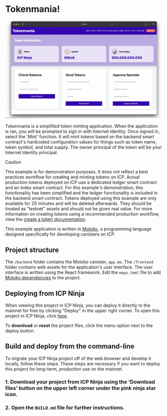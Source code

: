 # Tokenmania!

![Tokenmania](tokenmania.jpg)

Tokenmania is a simplified token minting application. When the application is ran, you will be prompted to sign in with Internet Identity. Once signed in, select the 'Mint' function. It will mint tokens based on the backend smart contract's hardcoded configuration values for things such as token name, token symbol, and total supply. The owner principal of the token will be your Internet Identity principal.

> [!CAUTION]
> This example is for demonstration purposes. It does not reflect a best practices workflow for creating and minting tokens on ICP.
> Actual production tokens deployed on ICP use a dedicated ledger smart contract and an index smart contract. For this example's demonstration, this functionality has been simplified and the ledger functionality is included in the backend smart contract.
> Tokens deployed using this example are only available for 20 minutes and will be deleted afterwards. They should be treated as "testnet" assets and should not be given real value.
> For more information on creating tokens using a recommended production workflow, view the [create a token documentation](https://internetcomputer.org/docs/current/developer-docs/defi/tokens/create).

This example application is written in [Motoko](https://internetcomputer.org/docs/motoko/main/getting-started/motoko-introduction), a programming language designed specifically for developing canisters on ICP.

## Project structure

The `/backend` folder contains the Motoko canister, `app.mo`. The `/frontend` folder contains web assets for the application's user interface. The user interface is written using the React framework. Edit the `mops.toml` file to add [Motoko dependencies](https://mops.one/) to the project.

## Deploying from ICP Ninja

When viewing this project in ICP Ninja, you can deploy it directly to the mainnet for free by clicking "Deploy" in the upper right corner.
To open this project in ICP Ninja, click [here](https://icp.ninja/i?url=https://github.com/dfinity/examples/tree/master/motoko/tokenmania).

To **download** or **reset** the project files, click the menu option next to the deploy button.

## Build and deploy from the command-line

To migrate your ICP Ninja project off of the web browser and develop it locally, follow these steps. These steps are necessary if you want to deploy this project for long-term, production use on the mainnet.

### 1. Download your project from ICP Ninja using the 'Download files' button on the upper left corner under the pink ninja star icon.

### 2. Open the `BUILD.md` file for further instructions.
